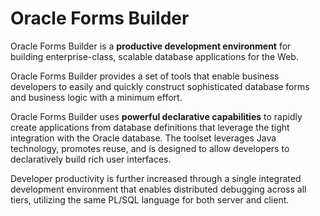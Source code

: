 # Oracle Forms Builder

Oracle Forms Builder is a **productive development environment** for building enterprise-class, scalable database applications for the Web. 

Oracle Forms Builder provides a set of tools that enable business developers to easily and quickly construct sophisticated database forms and
business logic with a minimum effort.

Oracle Forms Builder uses **powerful declarative capabilities** to rapidly create applications from database definitions that leverage the tight integration with the Oracle database. The toolset leverages Java technology, promotes reuse, and is designed to allow developers to declaratively build rich user interfaces. 

Developer productivity is further increased through a single integrated development environment that enables distributed debugging across all tiers, utilizing the same PL/SQL language for both server and client.